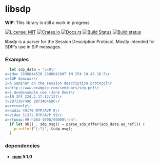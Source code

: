 # libsdp

**WIP**: This library is still a work in progress

[![License: MIT](https://img.shields.io/badge/License-MIT-yellow.svg)](https://opensource.org/licenses/MIT)
[![Crates.io](https://img.shields.io/crates/v/libsdp.svg)](https://crates.io/crates/libsdp)
[![Docs.rs](https://docs.rs/libsdp/badge.svg)](https://docs.rs/libsdp)
[![Build Status](https://travis-ci.org/byteheathen/libsdp.svg?branch=master)](https://travis-ci.org/byteheathen/libsdp)
[![Build status](https://ci.appveyor.com/api/projects/status/806nir2h407jkndr?svg=true)](https://ci.appveyor.com/project/byteheathen/libsdp)

libsdp is a parser for the Session Description Protocol, Mostly intended for
SDP's use in SIP messages.

### Examples

```rust
  let sdp_data = "v=0\r
o=jdoe 2890844526 2890842807 IN IP4 10.47.16.5\r
s=SDP Seminar\r
i=A Seminar on the session description protocol\r
u=http://www.example.com/seminars/sdp.pdf\r
e=j.doe@example.com (Jane Doe)\r
c=IN IP4 224.2.17.12/127\r
t=2873397496 2873404696\r
a=recvonly\r
m=audio 49170 RTP/AVP 0\r
m=video 51372 RTP/AVP 99\r
a=rtpmap:99 h263-1998/90000\r\n";
  if let Ok((_, sdp_msg)) = parse_sdp_offer(sdp_data.as_ref()) {
    println!("{:?}", &sdp_msg);
  }
```

### dependencies

- **[nom](https://crates.io/crates/nom) 5.1.0**
